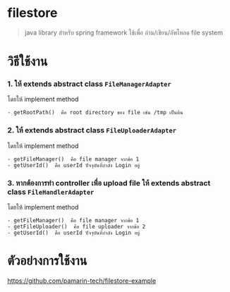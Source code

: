 # filestore

> java library สำหรับ spring framework ใช้เพื่อ อ่าน/เขียน/อัพโหลด file system

# วิธีใช้งาน

### 1. ให้ extends abstract class `FileManagerAdapter`

โดยให้ implement method 

```
- getRootPath()  คือ root directory ของ file เช่น /tmp เป็นต้น 
```

### 2. ให้ extends abstract class `FileUploaderAdapter`

โดยให้ implement method 

```
- getFileManager()  คือ file manager จากข้อ 1 
- getUserId()  คือ userId ปัจจุบันที่กำลัง Login อยู่ 
```

### 3. หากต้องการทำ controller เพื่อ upload file ให้ extends abstract class `FileHandlerAdapter`

โดยให้ implement method 

```
- getFileManager()  คือ file manager จากข้อ 1 
- getFileUploader()  คือ file uploader จากข้อ 2 
- getUserId()  คือ userId ปัจจุบันที่กำลัง Login อยู่  
```

# ตัวอย่างการใช้งาน 

https://github.com/pamarin-tech/filestore-example 
